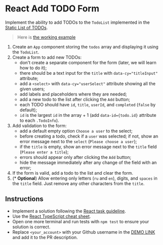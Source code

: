 # React Add TODO Form

Implement the ability to add TODOs to the `TodoList` implemented in the [Static List of TODOs](https://github.com/mate-academy/react_static-list-of-todos).

> Here is [the working example](https://mate-academy.github.io/react_add-todo-form/)

1. Create an `App` component storing the `todos` array and displaying it using the `TodoList`.
1. Create a form to add new TODOs:
    - don't create a separate component for the form (later, we will learn how to do it);
    - there should be a text input for the `title` with `data-cy="titleInput"` attribute;
    - add a `<select>` with `data-cy="userSelect"` attribute showing all the given users;
    - add labels and placeholders where they are needed;
    - add a new todo to the list after clicking the `Add` button;
    - each TODO should have `id`, `title`, `userId`, and `completed` (`false` by default);
    - `id` is the largest `id` in the array + 1 (add `data-id={todo.id}` attribute to each `.TodoInfo`).
1. Add validation to the form:
    - add a default empty option `Choose a user` to the select;
    - before creating a todo, check if a `user` was selected; if not, show an error message next to the `select` (`Please choose a user`);
    - if the `title` is empty, show an error message next to the `title` field (`Please enter a title`);
    - errors should appear only after clicking the `Add` button;
    - hide the message immediately after any change of the field with an error;
1. If the form is valid, add a todo to the list and clear the form.
1. (* **Optional**) Allow entering only letters (`ru` and `en`), digits, and `spaces` in the `title` field. Just remove any other characters from the `title`.

## Instructions

- Implement a solution following the [React task guideline](https://github.com/mate-academy/react_task-guideline#react-tasks-guideline).
- Use the [React TypeScript cheat sheet](https://mate-academy.github.io/fe-program/js/extra/react-typescript).
- Open one more terminal and run tests with `npm test` to ensure your solution is correct.
- Replace `<your_account>` with your Github username in the [DEMO LINK](https://PastolNapas.github.io/react_add-todo-form/) and add it to the PR description.
